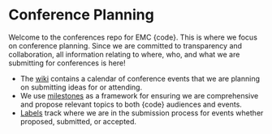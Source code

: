 # Conference Planning

Welcome to the conferences repo for EMC {code}.  This is where we focus on conference planning.  Since we are committed to transparency and collaboration, all information relating to where, who, and what we are submitting for conferences is here!

- The [wiki](https://github.com/emccode/conferences/wiki) contains a calendar of conference events that we are planning on submitting ideas for or attending.
- We use [milestones](https://github.com/emccode/conferences/milestones) as a framework for ensuring we are comprehensive and propose relevant topics to both {code} audiences and events.
- [Labels](https://github.com/emccode/conferences/labels) track where we are in the submission process for events whether proposed, submitted, or accepted. 




